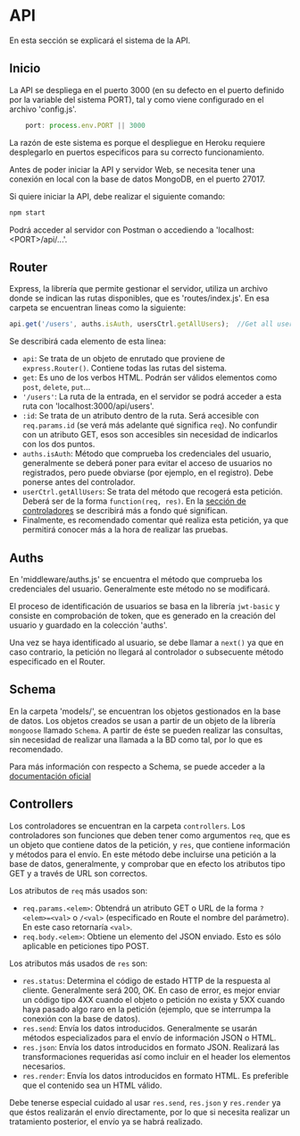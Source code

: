 # API
En esta sección se explicará el sistema de la API.

## Inicio
La API se despliega en el puerto 3000 (en su defecto en el puerto definido por la variable del sistema PORT), tal y como viene configurado en el archivo 'config.js'.
```javascript
    port: process.env.PORT || 3000
```
La razón de este sistema es porque el despliegue en Heroku requiere desplegarlo en puertos especificos para su correcto funcionamiento.

Antes de poder iniciar la API y servidor Web, se necesita tener una conexión en local con la base de datos MongoDB, en el puerto 27017.

Si quiere iniciar la API, debe realizar el siguiente comando:
```bash
npm start
```
Podrá acceder al servidor con Postman o accediendo a 'localhost:\<PORT>/api/...'.

## Router
Express, la librería que permite gestionar el servidor, utiliza un archivo donde se indican las rutas disponibles, que es 'routes/index.js'. En esa carpeta se encuentran lineas como la siguiente:
```javascript
api.get('/users', auths.isAuth, usersCtrl.getAllUsers);  //Get all users
```
Se describirá cada elemento de esta linea:
 - `api`: Se trata de un objeto de enrutado que proviene de `express.Router()`. Contiene todas las rutas del sistema.
 - `get`: Es uno de los verbos HTML. Podrán ser válidos elementos como `post`, `delete`, `put`...
 - `'/users'`: La ruta de la entrada, en el servidor se podrá acceder a esta ruta con 'localhost:3000/api/users'.
 - `:id`: Se trata de un atributo dentro de la ruta. Será accesible con `req.params.id` (se verá más adelante qué significa `req`). No confundir con un atributo GET, esos son accesibles sin necesidad de indicarlos con los dos puntos.
 - `auths.isAuth`: Método que comprueba los credenciales del usuario, generalmente se deberá poner para evitar el acceso de usuarios no registrados, pero puede obviarse (por ejemplo, en el registro). Debe ponerse antes del controlador.
 - `userCtrl.getAllUsers`: Se trata del método que recogerá esta petición. Deberá ser de la forma `function(req, res)`. En la [sección de controladores](#Controllers) se describirá más a fondo qué significan.
 - Finalmente, es recomendado comentar qué realiza esta petición, ya que permitirá conocer más a la hora de realizar las pruebas.

## Auths
En 'middleware/auths.js' se encuentra el método que comprueba los credenciales del usuario. Generalmente este método no se modificará.

El proceso de identificación de usuarios se basa en la librería `jwt-basic` y consiste en comprobación de token, que es generado en la creación del usuario y guardado en la colección 'auths'.

Una vez se haya identificado al usuario, se debe llamar a `next()` ya que en caso contrario, la petición no llegará al controlador o subsecuente método especificado en el Router.

## Schema
En la carpeta 'models/', se encuentran los objetos gestionados en la base de datos. Los objetos creados se usan a partir de un objeto de la librería `mongoose` llamado `Schema`. A partir de éste se pueden realizar las consultas, sin necesidad de realizar una llamada a la BD como tal, por lo que es recomendado.

Para más información con respecto a Schema, se puede acceder a la [documentación oficial](http://mongoosejs.com/docs/guide.html)

## Controllers
Los controladores se encuentran en la carpeta `controllers`. Los controladores son funciones que deben tener como argumentos `req`, que es un objeto que contiene datos de la petición, y `res`, que contiene información y métodos para el envío. En este método debe incluirse una petición a la base de datos, generalmente, y comprobar que en efecto los atributos tipo GET y a través de URL son correctos.

Los atributos de `req` más usados son:
 - `req.params.<elem>`: Obtendrá un atributo GET o URL de la forma `?<elem>=<val>` o `/<val>` (especificado en Route el nombre del parámetro). En este caso retornaría `<val>`.
 - `req.body.<elem>`: Obtiene un elemento del JSON enviado. Esto es sólo aplicable en peticiones tipo POST.

Los atributos más usados de `res` son: 
 - `res.status`: Determina el código de estado HTTP de la respuesta al cliente. Generalmente será 200, OK. En caso de error, es mejor enviar un código tipo 4XX cuando el objeto o petición no exista y 5XX cuando haya pasado algo raro en la petición (ejemplo, que se interrumpa la conexión con la base de datos).
 - `res.send`: Envía los datos introducidos. Generalmente se usarán métodos especializados para el envío de información JSON o HTML.
 - `res.json`: Envía los datos introducidos en formato JSON. Realizará las transformaciones requeridas así como incluir en el header los elementos necesarios.
 - `res.render`: Envía los datos introducidos en formato HTML. Es preferible que el contenido sea un HTML válido.

Debe tenerse especial cuidado al usar `res.send`, `res.json` y `res.render` ya que éstos realizarán el envío directamente, por lo que si necesita realizar un tratamiento posterior, el envío ya se habrá realizado.